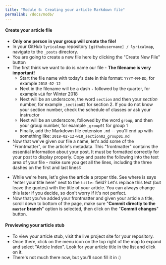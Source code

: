 ```yaml
---
title: "Module 6: Creating your article Markdown file"
permalink: /docs/mod6/
---
```


#### Create your article file
* **Only one person in your group will create the file!**
* In your GitHub `lyricalmap` repository `[githubusername] / lyricalmap`, navigate to the `_posts` directory.
* You are going to create a new file here by clicking the "Create New File" button [](https://help.github.com/assets/images/help/repository/create_new_file.png)
* The first think we want to do is name our file - **The filename is very important!** 
    * Start the file name with today's date in this format: `YYYY-MM-DD`, for example `2018-02-12`
    * Next in the filename will be a dash `-` followed by the quarter, for example `w18` for Winter 2018
    * Next will be  an underscore, the word `section` and then your *section* number, for example `_section02` for section 2. If you do not know your section number, check the schedule of classes or ask your instructor
    * Next will be an underscore, followed by the word `group`, and then your group number, for example `_group01` for group 1
    * Finally, add the Markdown file extension `.md` -- you'll end up with something like: `2018-02-12-w18_section02_group01.md`
* Now that we've given our file a name, let's add some of the "Frontmatter", or the article's metadata. This "frontmatter" contains the essential information about your post. It must be formatted correctly for your post to display properly. Copy and paste the following into the text area of your file - make sure you get all the lines, including the three dashes on the first and last lines!:

<script src="https://gist.github.com/kirschbombe/a806fe27ca6c9edb46c06c209b79d1f1.js"></script>

* While we're here, let's give the article a proper title. See where is says "enter your title here" next to the `title:` field? Let's replace this text (but leave the quotes) with the title of your article. You can always change this later if you decide, so don't worry if it's not perfect.
* Now that you've added your frontmatter and given your article a title, scroll down to bottom of the page, make sure "**Commit directly to the `master` branch**" option is selected, then click on the "**Commit changes**" button.

#### Previewing your article stub
* To view your article stub, visit the live project site for your repository.
* Once there, click on the menu icon on the top right of the map to expand and select "Article Index". Look for your article title in the list and click on it.
* There's not much there now, but you'll soon fill it in :)
